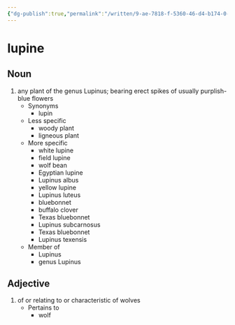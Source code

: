 ```yaml
---
{"dg-publish":true,"permalink":"/written/9-ae-7818-f-5360-46-d4-b174-0-e73-bcf-631-eb/","dgHomeLink":true,"dgPassFrontmatter":false}
---
```


# lupine


## Noun

1. any plant of the genus Lupinus; bearing erect spikes of usually purplish-blue flowers
	- Synonyms
		- lupin
	- Less specific
		- woody plant
		- ligneous plant
	- More specific
		- white lupine
		- field lupine
		- wolf bean
		- Egyptian lupine
		- Lupinus albus
		- yellow lupine
		- Lupinus luteus
		- bluebonnet
		- buffalo clover
		- Texas bluebonnet
		- Lupinus subcarnosus
		- Texas bluebonnet
		- Lupinus texensis
	- Member of
		- Lupinus
		- genus Lupinus

## Adjective

1. of or relating to or characteristic of wolves
	- Pertains to
		- wolf

